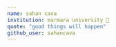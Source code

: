 ```yaml
---
name: sahan cava
institution: marmara university 🚩 
quote: "good things will happen"
github_user: sahancava
---
```

